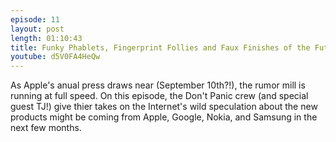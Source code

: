 ```yaml
---
episode: 11
layout: post
length: 01:10:43
title: Funky Phablets, Fingerprint Follies and Faux Finishes of the Future
youtube: d5V0FA4HeQw
---
```


As Apple's anual press draws near (September 10th?!), the rumor mill is running at full speed. On this episode, the Don't Panic crew (and special guest TJ!) give thier takes on the Internet's wild speculation about the new products might be coming from Apple, Google, Nokia, and Samsung in the next few months.